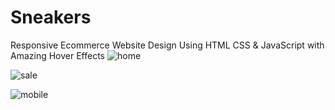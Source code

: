 # Sneakers
Responsive Ecommerce Website Design Using HTML CSS &amp; JavaScript with Amazing Hover Effects
![home](https://user-images.githubusercontent.com/95019708/173440549-eb548bd7-0eec-4ab8-b2c9-9a1637d7a060.png)

![sale](https://user-images.githubusercontent.com/95019708/173441100-e6b7c9a8-3c61-4656-a03d-8137db38d3f8.png)

![mobile](https://user-images.githubusercontent.com/95019708/173441209-8c574829-66c5-4991-adce-d9497b0b1a96.png)
